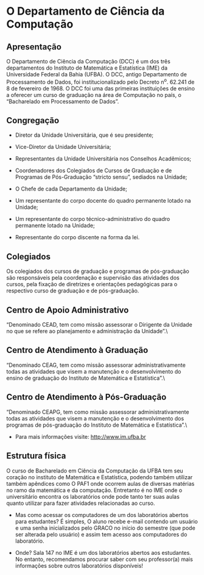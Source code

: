 O Departamento de Ciência da Computação
=======================================

Apresentação
------------

O Departamento de Ciência da Computação (DCC) é um dos três
departamentos do Instituto de Matemática e Estatística (IME) da
Universidade Federal da Bahia (UFBA). O DCC, antigo Departamento de
Processamento de Dados, foi institucionalizado pelo Decreto
n$^{\mbox{o}}$. 62.241 de 8 de fevereiro de 1968. O DCC foi uma das
primeiras instituições de ensino a oferecer um curso de graduação na
área de Computação no país, o “Bacharelado em Processamento de Dados”.

Congregação
-----------

-   Diretor da Unidade Universitária, que é seu presidente;

-   Vice-Diretor da Unidade Universitária;

-   Representantes da Unidade Universitária nos Conselhos Acadêmicos;

-   Coordenadores dos Colegiados de Cursos de Graduação e de Programas
    de Pós-Graduação “stricto sensu”, sediados na Unidade;

-   O Chefe de cada Departamento da Unidade;

-   Um representante do corpo docente do quadro permanente lotado na
    Unidade;

-   Um representante do corpo técnico-administrativo do quadro
    permanente lotado na Unidade;

-   Representante do corpo discente na forma da lei.

Colegiados
----------

Os colegiados dos cursos de graduação e programas de pós-graduação são
responsáveis pela coordenação e supervisão das atividades dos cursos,
pela fixação de diretrizes e orientações pedagógicas para o respectivo
curso de graduação e de pós-graduação.

Centro de Apoio Administrativo
------------------------------

“Denominado CEAD, tem como missão assessorar o Dirigente da Unidade no
que se refere ao planejamento e administração da Unidade”.\

Centro de Atendimento à Graduação
---------------------------------

“Denominado CEAG, tem como missão assessorar administrativamente todas
as atividades que visem a manutenção e o desenvolvimento do ensino de
graduação do Instituto de Matemática e Estatística”.\

Centro de Atendimento à Pós-Graduação
-------------------------------------

“Denominado CEAPG, tem como missão assessorar administrativamente todas
as atividades que visem a manutenção e o desenvolvimento dos programas
de pós-graduação do Instituto de Matemática e Estatística”.\

-   Para mais informações visite: http://www.im.ufba.br

Estrutura física
----------------

O curso de Bacharelado em Ciência da Computação da UFBA tem seu coração
no instituto de Matemática e Estatística, podendo também utilizar também
apêndices como O PAF1 onde ocorrem aulas de diversas matérias no ramo da
matemática e da computação. Entretanto é no IME onde o universitário
encontra os laboratórios onde pode tanto ter suas aulas quanto utilizar
para fazer atividades relacionadas ao curso.

-   Mas como acessar os computadores de um dos laboratórios abertos para
    estudantes? É simples, O aluno recebe e-mail contendo um usuário e
    uma senha inicializados pelo GRACO no início do semestre (que pode
    ser alterada pelo usuário) e assim tem acesso aos computadores do
    laboratório.

-   Onde? Sala 147 no IME é um dos laboratórios abertos aos estudantes.
    No entanto, recomendamos procurar saber com seu professor(a) mais
    informações sobre outros laboratórios disponíveis!


